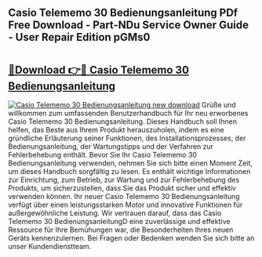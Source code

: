 ## Casio Telememo 30 Bedienungsanleitung PDf Free Download - Part-NDu Service Owner Guide - User Repair Edition pGMs0

# <h2><a href="http://df08kww.blite.top/?on=Casio+Telememo+30+Bedienungsanleitung">🔗Download 👉🔴 Casio Telememo 30 Bedienungsanleitung</a></h2>

[![Casio Telememo 30 Bedienungsanleitung new download](https://i.imgur.com/lujVjoI.png)](http://df08kww.blite.top/?on=Casio+Telememo+30+Bedienungsanleitung)
Grüße und willkommen zum umfassenden Benutzerhandbuch für Ihr neu erworbenes Casio Telememo 30 Bedienungsanleitung. Dieses Handbuch soll Ihnen helfen, das Beste aus Ihrem Produkt herauszuholen, indem es eine gründliche Erläuterung seiner Funktionen, des Installationsprozesses, der Bedienungsanleitung, der Wartungstipps und der Verfahren zur Fehlerbehebung enthält. Bevor Sie Ihr Casio Telememo 30 Bedienungsanleitung verwenden, nehmen Sie sich bitte einen Moment Zeit, um dieses Handbuch sorgfältig zu lesen. Es enthält wichtige Informationen zur Einrichtung, zum Betrieb, zur Wartung und zur Fehlerbehebung des Produkts, um sicherzustellen, dass Sie das Produkt sicher und effektiv verwenden können. Ihr neuer Casio Telememo 30 Bedienungsanleitung verfügt über einen leistungsstarken Motor und innovative Funktionen für außergewöhnliche Leistung. Wir vertrauen darauf, dass das Casio Telememo 30 BedienungsanleitungD eine zuverlässige und effektive Ressource für Ihre Bemühungen war, die Besonderheiten Ihres neuen Geräts kennenzulernen. Bei Fragen oder Bedenken wenden Sie sich bitte an unser Kundendienstteam.
